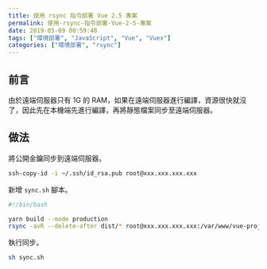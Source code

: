 ```yaml
---
title: 使用 rsync 指令部署 Vue 2.5 專案
permalink: 使用-rsync-指令部署-Vue-2-5-專案
date: 2019-05-09 00:59:48
tags: ["環境部署", "JavaScript", "Vue", "Vuex"]
categories: ["環境部署", "rsync"]
---
```


## 前言

由於遠端伺服器只有 1G 的 RAM，如果在遠端伺服器進行編譯，資源很快就沒了，因此先在本機端先進行編譯，再將靜態檔案同步至遠端伺服器。

## 做法

將公開金鑰同步到遠端伺服器。

```BASH
ssh-copy-id -i ~/.ssh/id_rsa.pub root@xxx.xxx.xxx.xxx
```

新增 `sync.sh` 腳本。

```BASH
#!/bin/bash

yarn build --mode production
rsync -avR --delete-after dist/* root@xxx.xxx.xxx.xxx:/var/www/vue-project
```

執行同步。

```BASH
sh sync.sh
```
